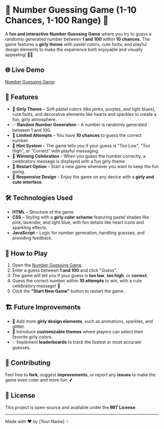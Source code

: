 # 💖 Number Guessing Game (1-10 Chances, 1-100 Range) 💖

A **fun and interactive** **Number Guessing Game** where you try to guess a randomly generated number between **1 and 100** within **10 chances**. The game features a **girly theme** with pastel colors, cute fonts, and playful design elements to make the experience both enjoyable and visually appealing! 🎀💕

## 🌐 Live Demo
[Number Guessing Game](https://gregarious-palmier-98ae44.netlify.app/)

## 💫 Features
- 💖 **Girly Theme** – Soft pastel colors (like pinks, purples, and light blues), cute fonts, and decorative elements like hearts and sparkles to create a fun, girly atmosphere.  
- ✅ **Random Number Generation** – A number is randomly generated between 1 and 100.  
- 🎯 **Limited Attempts** – You have **10 chances** to guess the correct number.  
- 🌸 **Hint System** – The game tells you if your guess is "Too Low", "Too High", or "Correct" with playful messaging.  
- 🎉 **Winning Celebration** – When you guess the number correctly, a celebratory message is displayed with a fun girly theme.  
- 🔄 **Restart Option** – Start a new game whenever you want to keep the fun going.  
- 📱 **Responsive Design** – Enjoy the game on any device with a **girly and cute interface**.

## 🛠️ Technologies Used
- **HTML** – Structure of the game.  
- **CSS** – Styling with a **girly color scheme** featuring pastel shades like pink, lavender, and light blue, with fun details like heart icons and sparkling effects.  
- **JavaScript** – Logic for number generation, handling guesses, and providing feedback.  

## 🌸 How to Play
1. Open the [Number Guessing Game](https://gregarious-palmier-98ae44.netlify.app/).
2. Enter a guess between **1 and 100** and click "Guess".
3. The game will tell you if your guess is **too low**, **too high**, or **correct**.
4. Guess the correct number within **10 attempts** to win, with a cute celebratory message! 🥳
5. Click the **"Start New Game"** button to restart the game.

## 🏗️ Future Improvements
- 💖 Add more **girly design elements**, such as animations, sparkles, and glitter.  
- 🌟 Introduce **customizable themes** where players can select their favorite girly colors.  
- 💡 Implement **leaderboards** to track the fastest or most accurate guesses.

## 💖 Contributing
Feel free to **fork**, suggest **improvements**, or report any **issues** to make the game even cuter and more fun. 💕

## 📜 License
This project is open-source and available under the **MIT License**.

---
Made with ❤️ by [Your Name] ✨
